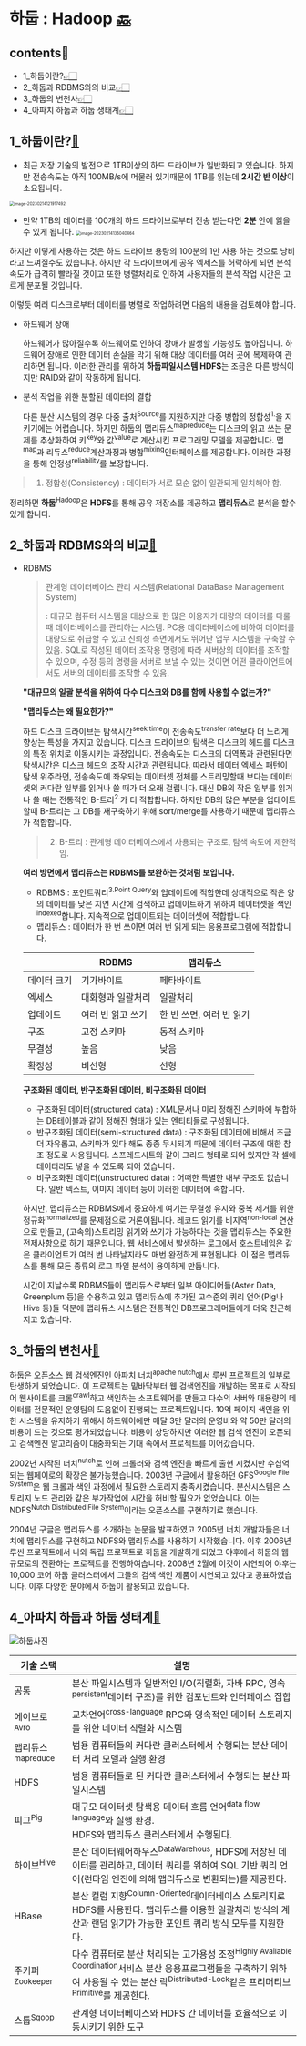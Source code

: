 # 하둡 : Hadoop [🔙](../../)

## contents📝<a id="contents"></a>

* 1_하둡이란?[👉🏻](#1)
* 2_하둡과 RDBMS와의 비교[👉🏻](#2)
* 3_하둡의 변천사[👉🏻](#3)
* 4_아파치 하둡과 하둡 생태계[👉🏻](#4)

## 1_하둡이란?[📝](#contents)<a id="1"></a>

* 최근 저장 기술의 발전으로 1TB이상의 하드 드라이브가 일반화되고 있습니다. 하지만 전송속도는 아직 100MB/s에 머물러 있기때문에 1TB를 읽는데 **2시간 반 이상**이 소요됩니다.

<img src="1_hadoop.assets/image-20230214121917492.png" alt="image-20230214121917492" style="zoom: 50%;" />

* 만약 1TB의 데이터를 100개의 하드 드라이브로부터 전송 받는다면 **2분** 안에 읽을 수 있게 됩니다.
  <img src="1_hadoop.assets/image-20230214135040464.png" alt="image-20230214135040464" style="zoom:50%;" />

하지만 이렇게 사용하는 것은 하드 드라이브 용량의 100분의 1만 사용 하는 것으로 낭비라고 느껴질수도 있습니다. 하지만 각 드라이브에게 공유 엑세스를 허락하게 되면 분석 속도가 급격히 빨라질 것이고 또한 병렬처리로 인하여 사용자들의 분석 작업 시간은 고르게 분포될 것입니다.

이렇듯 여러 디스크로부터 데이터를 병렬로 작업하려면 다음의 내용을 검토해야 합니다.

* 하드웨어 장애

  하드웨어가 많아질수록 하드웨어로 인하여 장애가 발생할 가능성도 높아집니다. 하드웨어 장애로 인한 데이터 손실을 막기 위해 대상 데이터를 여러 곳에 복제하여 관리하면 됩니다. 이러한 관리를 위하여 **하둡파일시스템 HDFS**는 조금은 다른 방식이지만 RAID와 같이 작동하게 됩니다.

* 분석 작업을 위한 분할된 데이터의 결합

  다른 분산 시스템의 경우 다중 출처<sup>Source</sup>를 지원하지만 다중 병합의 정합성<sup>1.</sup>을 지키기에는 어렵습니다. 하지만 하둡의 맵리듀스<sup>mapreduce</sup>는 디스크의 읽고 쓰는 문제를 추상화하여 키<sup>key</sup>와 값<sup>value</sup>로 계산시킨 프로그래밍 모델을 제공합니다. 맵<sup>map</sup>과 리듀스<sup>reduce</sup>계산과정과  병합<sup>mixing</sup>인터페이스를 제공합니다. 이러한 과정을 통해 안정성<sup>reliability</sup>를 보장합니다.

> 1) 정합성(Consistency) : 데이터가 서로 모순 없이 일관되게 일치해야 함.

정리하면 **하둡**<sup>Hadoop</sup>은 **HDFS**를 통해 공유 저장소를 제공하고 **맵리듀스**로 분석을 할수 있게 합니다.

## 2_하둡과 RDBMS와의 비교[📝](#contents)<a id="2"></a>

* RDBMS

  > 관계형 데이터베이스 관리 시스템(Relational DataBase Management System)
  >
  > : 대규모 컴퓨터 시스템을 대상으로 한 많은 이용자가 대량의 데이터를 다룰 때 데이터베이스를 관리하는 시스템. PC용 데이터베이스에 비하여 데이터를 대량으로 취급할 수 있고 신뢰성 측면에서도 뛰어난 업무 시스템을 구축할 수 있음. SQL로 작성된 데이터 조작용 명령에 따라 서버상의 데이터를 조작할 수 있으며, 수정 등의 명령을 서버로 보낼 수 있는 것이면 어떤 클라이언트에서도 서버의 데이터를 조작할 수 있음.

  **"대규모의 일괄 분석을 위하여 다수 디스크와 DB를 함께 사용할 수 없는가?"**

  **"맵리듀스는 왜 필요한가?"**

  하드 디스크 드라이브는 탐색시간<sup>seek time</sup>이 전송속도<sup>transfer rate</sup>보다 더 느리게 향상는 특성을 가지고 있습니다. 디스크 드라이브의 탐색은 디스크의 헤드를 디스크의 특정 위치로 이동시키는 과정입니다. 전송속도는 디스크의 대역폭과 관련된다면 탐색시간은 디스크 헤드의 조작 시간과 관련됩니다. 따라서 데이터 엑세스 패턴이 탐색 위주라면, 전송속도에 좌우되는 데이터셋 전체를 스트리밍할때 보다는 데이터셋의 커다란 일부를 읽거나 쓸 때가 더 오래 걸립니다. 대신 DB의 작은 일부를 읽거나 쓸 때는 전통적인 B-트리<sup>2.</sup>가 더 적합합니다. 하지만 DB의 많은 부분을 업데이트 할때 B-트리는 그 DB를 재구축하기 위해 sort/merge를 사용하기 때문에  맵리듀스가 적합합니다.

  > 2. B-트리 : 관계형 데이터베이스에서 사용되는 구조로, 탐색 속도에 제한적임.

  **여러 방면에서 맵리듀스는 RDBMS를 보완하는 것처럼 보입니다.**

  * RDBMS : 포인트쿼리<sup>3.Point Query</sup>와 업데이트에 적합한데 상대적으로 작은 양의 데이터를 낮은 지연 시간에 검색하고 업데이트하기 위하여 데이터셋을 색인<sup>indexed</sup>합니다. 지속적으로 업데이트되는 데이터셋에 적합합니다.
  * 맵리듀스 : 데이터가 한 번 쓰이면 여러 번 읽게 되는 응용프로그램에 적합합니다. 

  |             | RDBMS             | 맵리듀스                 |
  | ----------- | ----------------- | ------------------------ |
  | 데이터 크기 | 기가바이트        | 페타바이트               |
  | 엑세스      | 대화형과 일괄처리 | 일괄처리                 |
  | 업데이트    | 여러 번 읽고 쓰기 | 한 번 쓰면, 여러 번 읽기 |
  | 구조        | 고정 스키마       | 동적 스키마              |
  | 무결성      | 높음              | 낮음                     |
  | 확정성      | 비선형            | 선형                     |

  **구조화된 데이터, 반구조화된 데이터, 비구조화된 데이터**

  * 구조화된 데이터(structured data) : XML문서나 미리 정해진 스키마에 부합하는 DB테이블과 같이 정해진 형태가 있는 엔티티들로 구성됩니다.
  * 반구조화된 데이터(semi-structured data) : 구조화된 데이터에 비해서 조금 더 자유롭고, 스키마가 있다 해도 종종 무시되기 때문에 데이터 구조에 대한 참조 정도로 사용됩니다. 스프레드시트와 같이 그리드 형태로 되어 있지만 각 셀에 데이터라도 넣을 수 있도록 되어 있습니다.
  * 비구조화된 데이터(unstructured data) : 어떠한 특별한 내부 구조도 없습니다. 일반 텍스트, 이미지 데이터 등이 이러한 데이터에 속합니다.

   하지만, 맵리듀스는 RDBMS에서 중요하게 여기는 무결성 유지와 중복 제거를 위한 정규화<sup>normalized</sup>를 문제점으로 거론이됩니다. 레코드 읽기를 비지역<sup>non-local</sup> 연산으로 만들고, (고속의)스트리밍 읽기와 쓰기가 가능하다는 것을 맵리듀스는 주요한 전제사항으로 하기 때문입니다. 웹 서비스에서 발생하는 로그에서 호스트네임은 같은 클라이언트가 여러 번 나타날지라도 매번 완전하게 표현됩니다. 이 점은 맵리듀스를 통해 모든 종류의 로그 파일 분석이 용이하게 만듭니다.

  시간이 지날수록 RDBMS들이 맵리듀스로부터 일부 아이디어들(Aster Data, Greenplum 등)을 수용하고 있고 맵리듀스에 추가된 고수준의 쿼리 언어(Pig나 Hive 등)들 덕분에 맵리듀스 시스템은 전통적인 DB프로그래머들에게 더욱 친근해지고 있습니다.

## 3_하둡의 변천사[📝](#contents)<a id="3"></a>

 하둡은 오픈소스 웹 검색엔진인 아파치 너치<sup>apache nutch</sup>에서 루씬 프로젝트의 일부로 탄생하게 되었습니다. 이 프로젝트는 밑바닥부터 웹 검색엔진을 개발하는 목표로 시작되어 웹사이트를 크롤<sup>crawl</sup>하고 색인하는 소프트웨어를 만들고 다수의 서버와 대용량의 데이터를 전문적인 운영팀의 도움없이 진행되는 프로젝트입니다. 10억 페이지 색인을 위한 시스템을 유지하기 위해서 하드웨어에만 매달 3만 달러의 운영비와 약 50만 달러의 비용이 드는 것으로 평가되었습니다. 비용이 상당하지만 이러한 웹 검색 엔진이 오픈되고 검색엔진 알고리즘이 대중화되는 기대 속에서 프로젝트를 이어갔습니다.

 2002년  시작된 너치<sup>nutch</sup>로 인해 크롤러와 검색 엔진을 빠르게 출현 시켰지만 수십억 되는 웹페이로의 확장은 불가능했습니다. 2003년 구글에서 활용하던 GFS<sup>Google File System</sup>은 웹 크롤과 색인 과정에서 필요한 스토리지 충족시켰습니다. 분산시스템은 스토리지 노드 관리와 같은 부가작업에 시간을 허비할 필요가 없었습니다. 이는 NDFS<sup>Nutch Distributed File System</sup>이라는 오픈소스를 구현하기로 했습니다.

2004년 구글은 맵리듀스를 소개하는 논문을 발표하였고 2005년 너치 개발자들은 너치에 맵리듀스를 구현하고 NDFS와 맵리듀스를 사용하기 시작했습니다. 이후 2006년 루씬 프로젝트에서 나와 독립 프로젝트로 하둡을 개발하게 되었고 야후에서 하둡의 웹 규모로의 전환하는 프로젝트를 진행하여습니다. 2008년 2월에 이것이 시연되어 야후는 10,000 코어 하둡 클러스터에서 그들의 검색 색인 제품이 시연되고 있다고 공표하였습니다. 이후 다양한 분야에서 하둡이 활용되고 있습니다.

## 4_아파치 하둡과 하둡 생태계[📝](#contents)<a id="4"></a>

![하둡사진](1_hadoop.assets/Hadoop-sub-projects-Source-Hadoop-The-Definitive-Guide.png)

| 기술 스택                    | 설명                                                         |
| ---------------------------- | ------------------------------------------------------------ |
| 공통                         | 분산 파일시스템과 일반적인 I/O(직렬화, 자바 RPC, 영속<sup>persistent</sup>데이터 구조)를 위한 컴포넌트와 인터페이스 집합 |
| 에이브로<sup>Avro</sup>      | 교차언어<sup>cross-language</sup> RPC와 영속적인 데이터 스토리지를 위한 데이터 직렬화 시스템 |
| 맵리듀스<sup>mapreduce</sup> | 범용 컴퓨터들의 커다란 클러스터에서 수행되는 분산 데이터 처리 모델과 실행 환경 |
| HDFS                         | 범용 컴퓨터들로 된 커다란 클러스터에서 수행되는 분산 파일시스템 |
| 피그<sup>Pig</sup>           | 대구모 데이터셋 탐색용 데이터 흐름 언어<sup>data flow language</sup>와 실행 환경.<br />HDFS와 맵리듀스 클러스터에서 수행된다. |
| 하이브<sup>Hive</sup>        | 분산 데이터웨어하우스<sup>DataWarehous</sup>, HDFS에 저장된 데이터를 관리하고, 데이터 쿼리를 위하여 SQL 기반 쿼리 언어(런타임 엔진에 의해 맵리듀스로 변환되는)를 제공한다. |
| HBase                        | 분산 컬럼 지향<sup>Column-Oriented</sup>데이터베이스 스토리지로 HDFS를 사용한다. 맵리듀스를 이용한 일괄처리 방식의 계산과 랜덤 읽기가 가능한 포인트 쿼리 방식 모두를 지원한다. |
| 주키퍼<sup>Zookeeper</sup>   | 다수 컴퓨터로 분산 처리되는 고가용성 조정<sup>Highly Available Coordination</sup>서비스 분산 응용프로그램들을 구축하기 위하여 사용될 수 있는 분산 락<sup>Distributed-Lock</sup>같은 프리머티브<sup>Primitive</sup>를 제공한다. |
| 스툽<sup>Sqoop</sup>         | 관계형 데이터베이스와 HDFS 간 데이터를 효율적으로 이동시키기 위한 도구 |